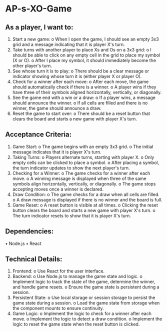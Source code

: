 # AP-s-XO-Game

## As a player, I want to:
1.	Start a new game:
o	When I open the game, I should see an empty 3x3 grid and a message indicating that it is player X's turn.
2.	Take turns with another player to place Xs and Os on a 3x3 grid:
o	I should be able to click on any empty cell in the grid to place my symbol (X or O).
o	After I place my symbol, it should immediately become the other player's turn.
3.	See whose turn it is to play:
o	There should be a clear message or indicator showing whose turn it is (either player X or player O).
4.	Check for a winner after each move:
o	After each move, the game should automatically check if there is a winner.
o	A player wins if they have three of their symbols aligned horizontally, vertically, or diagonally.
5.	See the game end with a win or a draw:
o	If a player wins, a message should announce the winner.
o	If all cells are filled and there is no winner, the game should announce a draw.
6.	Reset the game to start over:
o	There should be a reset button that clears the board and starts a new game with player X's turn.

## Acceptance Criteria:
1.	Game Start:
o	The game begins with an empty 3x3 grid.
o	The initial message indicates that it is player X's turn.
2.	Taking Turns:
o	Players alternate turns, starting with player X.
o	Only empty cells can be clicked to place a symbol.
o	After placing a symbol, the turn indicator updates to show the next player's turn.
3.	Checking for a Winner:
o	The game checks for a winner after each move.
o	A winning message is displayed when three of the same symbols align horizontally, vertically, or diagonally.
o	The game stops accepting moves once a winner is declared.
4.	Draw Condition:
o	The game checks for a draw when all cells are filled.
o	A draw message is displayed if there is no winner and the board is full.
5.	Game Reset:
o	A reset button is visible at all times.
o	Clicking the reset button clears the board and starts a new game with player X's turn.
o	The turn indicator resets to show that it is player X's turn.

## Dependencies:
•	Node.js
•	React

## Technical Details:
1.	Frontend:
o	Use React for the user interface.
2.	Backend:
o	Use Node.js to manage the game state and logic.
o	Implement logic to track the state of the game, determine the winner, and handle game resets.
o	Ensure the game state is persistent during a session.
3.	Persistent State:
o	Use local storage or session storage to persist the game state during a session.
o	Load the game state from storage when the component mounts to ensure continuity.
4.	Game Logic:
o	Implement the logic to check for a winner after each move.
o	Implement the logic to detect a draw condition.
o	Implement the logic to reset the game state when the reset button is clicked.

